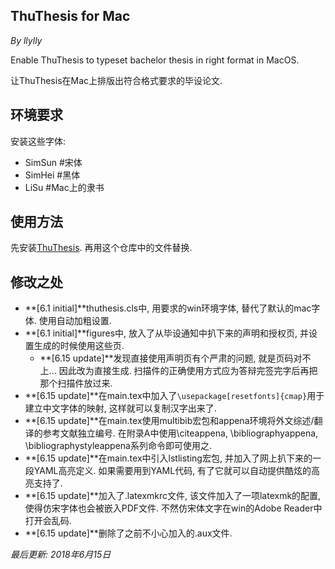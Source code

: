 ## ThuThesis for Mac

*By llylly*

Enable ThuThesis to typeset bachelor thesis in right format in MacOS.

让ThuThesis在Mac上排版出符合格式要求的毕设论文.

## 环境要求

安装这些字体:

- SimSun #宋体
- SimHei #黑体
- LiSu #Mac上的隶书

## 使用方法

先安装[ThuThesis](https://github.com/xueruini/thuthesis). 再用这个仓库中的文件替换.

## 修改之处

+ **[6.1 initial]**thuthesis.cls中, 用要求的win环境字体, 替代了默认的mac字体. 使用自动加粗设置.
+ **[6.1 initial]**figures中, 放入了从毕设通知中扒下来的声明和授权页, 并设置生成的时候使用这些页.
  + **[6.15 update]**发现直接使用声明页有个严肃的问题, 就是页码对不上... 因此改为直接生成. 扫描件的正确使用方式应为答辩完签完字后再把那个扫描件放过来.
+ **[6.15 update]**在main.tex中加入了``\usepackage[resetfonts]{cmap}``用于建立中文字体的映射, 这样就可以复制汉字出来了.
+ **[6.15 update]**在main.tex使用multibib宏包和appena环境将外文综述/翻译的参考文献独立编号. 在附录A中使用\citeappena, \bibliographyappena, \bibliographystyleappena系列命令即可使用之.
+ **[6.15 update]**在main.tex中引入lstlisting宏包, 并加入了网上扒下来的一段YAML高亮定义. 如果需要用到YAML代码, 有了它就可以自动提供酷炫的高亮支持了.
+ **[6.15 update]**加入了.latexmkrc文件, 该文件加入了一项latexmk的配置, 使得仿宋字体也会被嵌入PDF文件. 不然仿宋体文字在win的Adobe Reader中打开会乱码.
+ **[6.15 update]**删除了之前不小心加入的.aux文件.



*最后更新: 2018年6月15日*

